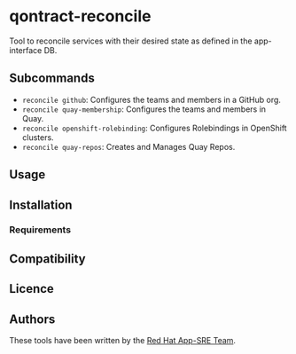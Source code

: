 # qontract-reconcile

Tool to reconcile services with their desired state as defined in the app-interface DB.

## Subcommands

- `reconcile github`: Configures the teams and members in a GitHub org.
- `reconcile quay-membership`: Configures the teams and members in Quay.
- `reconcile openshift-rolebinding`: Configures Rolebindings in OpenShift clusters.
- `reconcile quay-repos`:  Creates and Manages Quay Repos.

## Usage

## Installation

### Requirements

## Compatibility

## Licence

## Authors

These tools have been written by the [Red Hat App-SRE Team](sd-app-sre@redhat.com).
